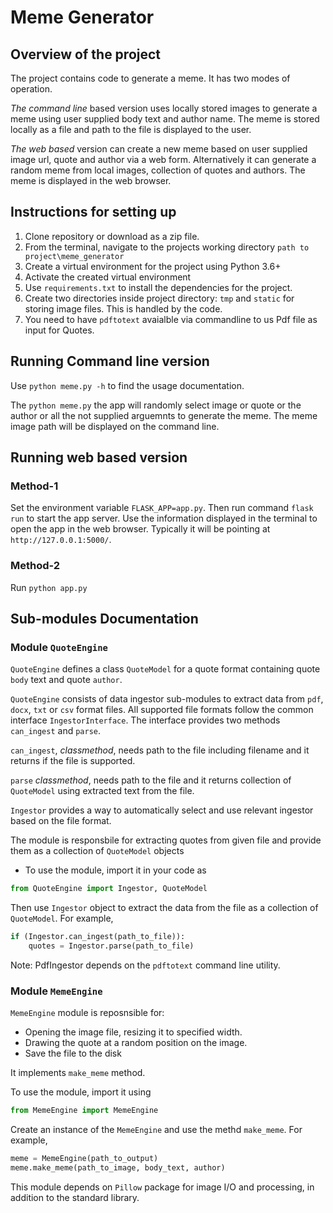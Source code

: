 # Meme Generator

## Overview of the project

The project contains code to generate a meme. It has two modes of operation.

*The command line* based version uses locally stored images to generate a meme using user supplied body text and author name. The meme is stored locally as a file and path to the file is displayed to the user.

*The web based* version can create a new meme based on user supplied image url, quote and author via a web form.
Alternatively it can generate a random meme from local images, collection of quotes and authors.
The meme is displayed in the web browser.

## Instructions for setting up 

1. Clone repository or download as a zip file.
2. From the terminal, navigate to the projects working directory `path to project\meme_generator`
3. Create a virtual environment for the project using Python 3.6+ 
4. Activate the created virtual environment
4. Use `requirements.txt` to install the dependencies for the project.
5. Create two directories inside project directory: `tmp` and `static` for storing image files. This is handled by the code.
6. You need to have `pdftotext` avaialble via commandline to us Pdf file as input for Quotes.

## Running Command line version

Use `python meme.py -h` to find the usage documentation.

The `python meme.py` the app will randomly select image or quote or the author or all the not supplied arguemnts to generate the meme. The meme image path will be displayed on the command line.

## Running web based version

### Method-1

Set the environment variable `FLASK_APP=app.py`. Then run command `flask run` to start the app server. Use the information displayed in the terminal to open the app in the web browser. Typically it will be pointing at `http://127.0.0.1:5000/`.

### Method-2
Run `python app.py`

## Sub-modules Documentation

### Module `QuoteEngine`

`QuoteEngine` defines a class `QuoteModel` for a quote format containing quote `body` text and quote `author`.

`QuoteEngine` consists of data ingestor sub-modules to extract data from `pdf`, `docx`, `txt` or `csv` format files. All supported file formats follow the common interface `IngestorInterface`. The interface provides two methods `can_ingest` and `parse`.

`can_ingest`, *classmethod*, needs path to the file including filename and it returns if the file is supported.

`parse` *classmethod*, needs path to the file and it returns collection of `QuoteModel` using extracted text from the file.

`Ingestor` provides a way to automatically select and use relevant ingestor based on the file format. 

The module is responsbile for extracting quotes from given file and provide them as a collection of `QuoteModel` objects

* To use the module, import it in your code as 
```python
from QuoteEngine import Ingestor, QuoteModel
```
Then use `Ingestor` object to extract the data from the file as a collection of `QuoteModel`. For example,

```python
if (Ingestor.can_ingest(path_to_file)):
    quotes = Ingestor.parse(path_to_file)
```

Note: PdfIngestor depends on the `pdftotext` command line utility.

### Module `MemeEngine`

`MemeEngine` module is reposnsible for:

* Opening the image file, resizing it to specified width.
* Drawing the quote at a random position on the image.
* Save the file to the disk

It implements `make_meme` method.

To use the module, import it using 
```python
from MemeEngine import MemeEngine
```

Create an instance of the `MemeEngine` and use the methd `make_meme`. For example,
```python
meme = MemeEngine(path_to_output)
meme.make_meme(path_to_image, body_text, author)
```

This module depends on `Pillow` package for image I/O and processing, in addition to the standard library.
